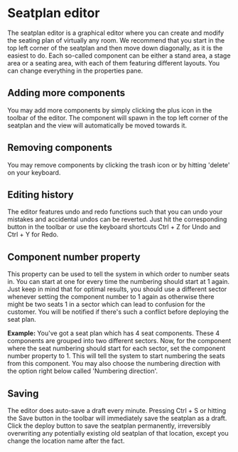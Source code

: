 # Seatplan editor
The seatplan editor is a graphical editor where you can create and modify the seating plan of virtually any room. We recommend that you start in the top left corner of the seatplan and then move down diagonally, as it is the easiest to do. Each so-called component can be either a stand area, a stage area or a seating area, with each of them featuring different layouts. You can change everything in the properties pane.

## Adding more components
You may add more components by simply clicking the plus icon in the toolbar of the editor. The component will spawn in the top left corner of the seatplan and the view will automatically be moved towards it. 

## Removing components
You may remove components by clicking the trash icon or by hitting 'delete' on your keyboard.

## Editing history
The editor features undo and redo functions such that you can undo your mistakes and accidental undos can be reverted. Just hit the corresponding button in the toolbar or use the keyboard shortcuts Ctrl + Z for Undo and Ctrl + Y for Redo.

## Component number property
This property can be used to tell the system in which order to number seats in. You can start at one for every time the numbering should start at 1 again. Just keep in mind that for optimal results, you should use a different sector whenever setting the component number to 1 again as otherwise there might be two seats 1 in a sector which can lead to confusion for the customer. You will be notified if there's such a conflict before deploying the seat plan.

**Example:**
You've got a seat plan which has 4 seat components. These 4 components are grouped into two different sectors. Now, for the component where the seat numbering should start for each sector, set the component number property to 1. This will tell the system to start numbering the seats from this component. You may also choose the numbering direction with the option right below called 'Numbering direction'.

## Saving
The editor does auto-save a draft every minute. Pressing Ctrl + S or hitting the Save button in the toolbar will immediately save the seatplan as a draft. Click the deploy button to save the seatplan permanently, irreversibly overwriting any potentially existing old seatplan of that location, except you change the location name after the fact. 